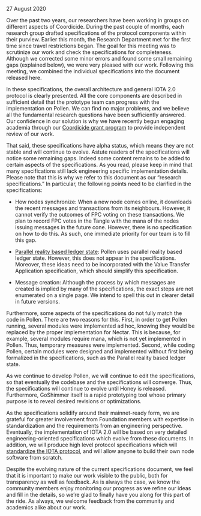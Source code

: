 

27 August 2020


Over the past two years, our researchers have been working in groups on different aspects of Coordicide. During the past couple of months, each research group drafted specifications of the protocol components within their purview. Earlier this month, the Research Department met for the first time since travel restrictions began. The goal for this meeting was to scrutinize our work and check the specifications for completeness. Although we corrected some minor errors and found some small remaining gaps (explained below), we were very pleased with our work. Following this meeting, we combined the individual specifications into the document released here.

  

In these specifications, the overall architecture and general IOTA 2.0 protocol is clearly presented. All the core components are described in sufficient detail that the prototype team can progress with the implementation on Pollen. We can find no major problems, and we believe all the fundamental research questions have been sufficiently answered. Our confidence in our solution is why we have recently begun engaging academia through our [Coordicide grant program](https://coordicide.iota.org/grants) to provide independent review of our work.

  

That said, these specifications have alpha status, which means they are not stable and will continue to evolve. Astute readers of the specifications will notice some remaining gaps. Indeed some content remains to be added to certain aspects of the specifications. As you read, please keep in mind that many specifications still lack engineering specific implementation details. Please note that this is why we refer to this document as our “research specifications.” In particular, the following points need to be clarified in the specifications:

  

-   How nodes synchronize: When a new node comes online, it downloads the recent messages and transactions from its neighbours. However, it cannot verify the outcomes of FPC voting on these transactions. We plan to record FPC votes in the Tangle with the mana of the nodes issuing messages in the future cone. However, there is no specification on how to do this. As such, one immediate priority for our team is to fill this gap.
    
-   [Parallel reality based ledger state](https://iota.cafe/t/parallel-reality-based-ledger-state-using-utxo/261): Pollen uses parallel reality based ledger state. However, this does not appear in the specifications. Moreover, these ideas need to be incorporated with the Value Transfer Application specification, which should simplify this specification.
    
-   Message creation: Although the process by which messages are created is implied by many of the specifications, the exact steps are not enumerated on a single page. We intend to spell this out in clearer detail in future versions.
    

  

Furthermore, some aspects of the specifications do not fully match the code in Pollen. There are two reasons for this. First, in order to get Pollen running, several modules were implemented ad hoc, knowing they would be replaced by the proper implementation for Nectar. This is because, for example, several modules require mana, which is not yet implemented in Pollen. Thus, temporary measures were implemented. Second, while coding Pollen, certain modules were designed and implemented without first being formalized in the specifications, such as the Parallel reality based ledger state.  
  
As we continue to develop Pollen, we will continue to edit the specifications, so that eventually the codebase and the specifications will converge. Thus, the specifications will continue to evolve until Honey is released. Furthermore, GoShimmer itself is a rapid prototyping tool whose primary purpose is to reveal desired revisions or optimizations.

  

As the specifications solidify around their mainnet-ready form, we are grateful for greater involvement from Foundation members with expertise in standardization and the requirements from an engineering perspective. Eventually, the implementation of IOTA 2.0 will be based on very detailed engineering-oriented specifications which evolve from these documents. In addition, we will produce high level protocol specifications which will [standardize the IOTA protocol](https://medium.com/@mikehypercube/2deca99b0396), and will allow anyone to build their own node software from scratch.

  

Despite the evolving nature of the current specifications document, we feel that it is important to make our work visible to the public, both for transparency as well as feedback. As is always the case, we know the community members enjoy monitoring our progress as we refine our ideas and fill in the details, so we’re glad to finally have you along for this part of the ride. As always, we welcome feedback from the community and academics alike about our work.
<!--stackedit_data:
eyJoaXN0b3J5IjpbMTYxNDgzOTA5OSwtMTQyMDkxNDg4MCw3Mz
A5OTgxMTZdfQ==
-->